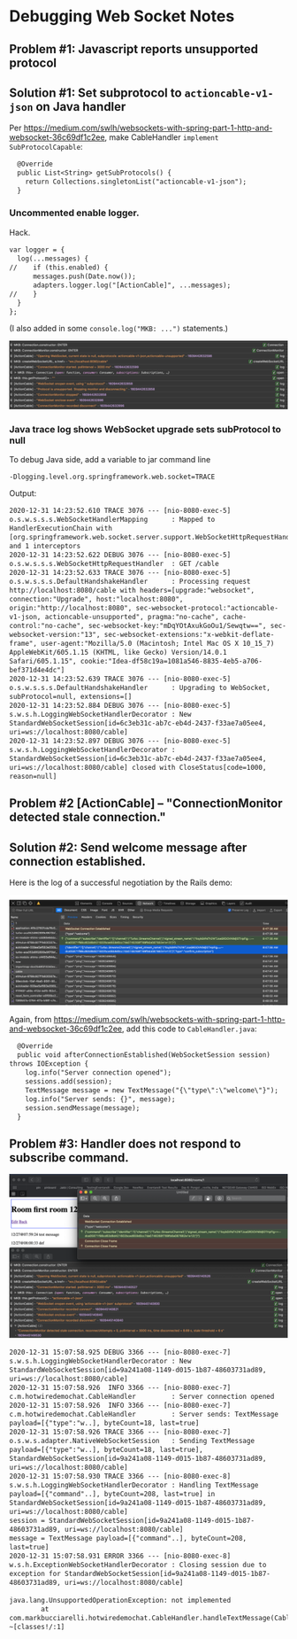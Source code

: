 # Debugging Web Socket Notes

## Problem #1: Javascript reports unsupported protocol

##  Solution #1: Set subprotocol to `actioncable-v1-json` on Java handler 

Per
https://medium.com/swlh/websockets-with-spring-part-1-http-and-websocket-36c69df1c2ee, 
make CableHandler `implement SubProtocolCapable`:

```
  @Override
  public List<String> getSubProtocols() {
    return Collections.singletonList("actioncable-v1-json");
  }
```

### Uncommented enable logger.

Hack.

```
var logger = {
  log(...messages) {
//    if (this.enabled) {
      messages.push(Date.now());
      adapters.logger.log("[ActionCable]", ...messages);
//    }
  }
};
```

(I also added in some `console.log("MKB: ...")` statements.)

![Javascript Debug Log](./web-socket-javascript-debug-log.png)

### Java trace log shows WebSocket upgrade sets subProtocol to null

To debug Java side, add a variable to jar command line 

    -Dlogging.level.org.springframework.web.socket=TRACE 

Output:

```
2020-12-31 14:23:52.610 TRACE 3076 --- [nio-8080-exec-5] o.s.w.s.s.s.WebSocketHandlerMapping      : Mapped to HandlerExecutionChain with [org.springframework.web.socket.server.support.WebSocketHttpRequestHandler@16612a51] and 1 interceptors
2020-12-31 14:23:52.622 DEBUG 3076 --- [nio-8080-exec-5] o.s.w.s.s.s.WebSocketHttpRequestHandler  : GET /cable
2020-12-31 14:23:52.633 TRACE 3076 --- [nio-8080-exec-5] o.s.w.s.s.s.DefaultHandshakeHandler      : Processing request http://localhost:8080/cable with headers=[upgrade:"websocket", connection:"Upgrade", host:"localhost:8080", origin:"http://localhost:8080", sec-websocket-protocol:"actioncable-v1-json, actioncable-unsupported", pragma:"no-cache", cache-control:"no-cache", sec-websocket-key:"mDqYOtAxukGoOu1/Sewqtw==", sec-websocket-version:"13", sec-websocket-extensions:"x-webkit-deflate-frame", user-agent:"Mozilla/5.0 (Macintosh; Intel Mac OS X 10_15_7) AppleWebKit/605.1.15 (KHTML, like Gecko) Version/14.0.1 Safari/605.1.15", cookie:"Idea-df58c19a=1081a546-8835-4eb5-a706-bef371d4e4dc"]
2020-12-31 14:23:52.639 TRACE 3076 --- [nio-8080-exec-5] o.s.w.s.s.s.DefaultHandshakeHandler      : Upgrading to WebSocket, subProtocol=null, extensions=[]
2020-12-31 14:23:52.884 DEBUG 3076 --- [nio-8080-exec-5] s.w.s.h.LoggingWebSocketHandlerDecorator : New StandardWebSocketSession[id=6c3eb31c-ab7c-eb4d-2437-f33ae7a05ee4, uri=ws://localhost:8080/cable]
2020-12-31 14:23:52.897 DEBUG 3076 --- [nio-8080-exec-5] s.w.s.h.LoggingWebSocketHandlerDecorator : StandardWebSocketSession[id=6c3eb31c-ab7c-eb4d-2437-f33ae7a05ee4, uri=ws://localhost:8080/cable] closed with CloseStatus[code=1000, reason=null]
```



## Problem #2 [ActionCable] – "ConnectionMonitor detected stale connection."

## Solution #2: Send welcome message after connection established.

Here is the log of a successful negotiation by the Rails demo:

![Web Socket Startup](./web-socket-on-refresh.png)

Again, from
https://medium.com/swlh/websockets-with-spring-part-1-http-and-websocket-36c69df1c2ee, 
add this code to `CableHandler.java`:

```
  @Override
  public void afterConnectionEstablished(WebSocketSession session) throws IOException {
    log.info("Server connection opened");
    sessions.add(session);
    TextMessage message = new TextMessage("{\"type\":\"welcome\"}");
    log.info("Server sends: {}", message);
    session.sendMessage(message);
  }
```

## Problem #3: Handler does not respond to subscribe command.


![Web Socket Handler does not reply](./web-socket-javascript-debug2.png)


```
2020-12-31 15:07:58.925 DEBUG 3366 --- [nio-8080-exec-7] s.w.s.h.LoggingWebSocketHandlerDecorator : New StandardWebSocketSession[id=9a241a08-1149-d015-1b87-48603731ad89, uri=ws://localhost:8080/cable]
2020-12-31 15:07:58.926  INFO 3366 --- [nio-8080-exec-7] c.m.hotwiredemochat.CableHandler         : Server connection opened
2020-12-31 15:07:58.926  INFO 3366 --- [nio-8080-exec-7] c.m.hotwiredemochat.CableHandler         : Server sends: TextMessage payload=[{"type":"w..], byteCount=18, last=true]
2020-12-31 15:07:58.926 TRACE 3366 --- [nio-8080-exec-7] o.s.w.s.adapter.NativeWebSocketSession   : Sending TextMessage payload=[{"type":"w..], byteCount=18, last=true], StandardWebSocketSession[id=9a241a08-1149-d015-1b87-48603731ad89, uri=ws://localhost:8080/cable]
2020-12-31 15:07:58.930 TRACE 3366 --- [nio-8080-exec-8] s.w.s.h.LoggingWebSocketHandlerDecorator : Handling TextMessage payload=[{"command"..], byteCount=208, last=true] in StandardWebSocketSession[id=9a241a08-1149-d015-1b87-48603731ad89, uri=ws://localhost:8080/cable]
session = StandardWebSocketSession[id=9a241a08-1149-d015-1b87-48603731ad89, uri=ws://localhost:8080/cable]
message = TextMessage payload=[{"command"..], byteCount=208, last=true]
2020-12-31 15:07:58.931 ERROR 3366 --- [nio-8080-exec-8] w.s.h.ExceptionWebSocketHandlerDecorator : Closing session due to exception for StandardWebSocketSession[id=9a241a08-1149-d015-1b87-48603731ad89, uri=ws://localhost:8080/cable]

java.lang.UnsupportedOperationException: not implemented
        at com.markbucciarelli.hotwiredemochat.CableHandler.handleTextMessage(CableHandler.java:26) ~[classes!/:1]

```





